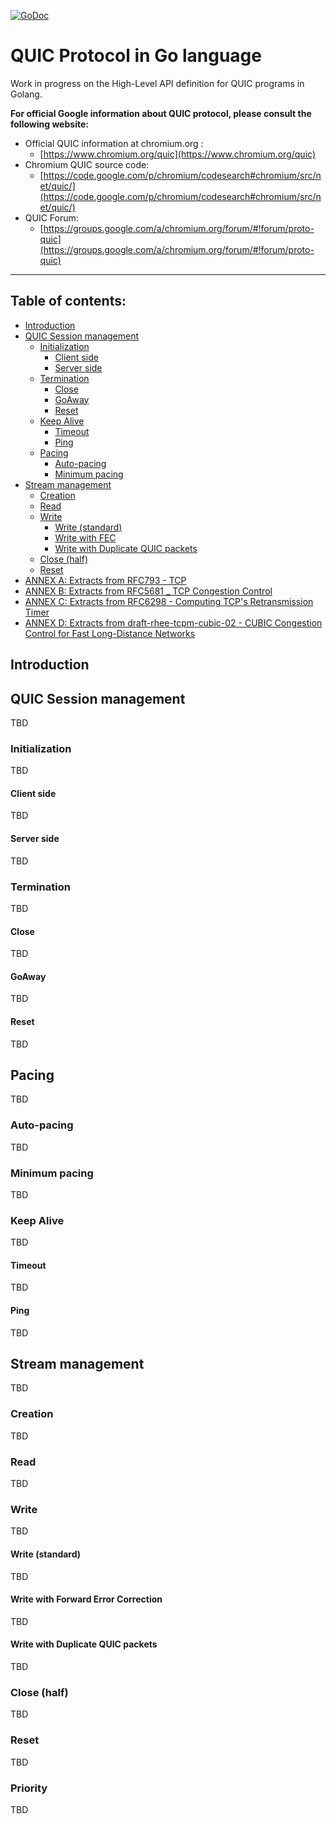 [![GoDoc](https://godoc.org/github.com/romain-jacotin/quic?status.svg)](https://godoc.org/github.com/romain-jacotin/quic)

# QUIC Protocol in Go language

Work in progress on the High-Level API definition for QUIC programs in Golang.

**For official Google information about QUIC protocol, please consult the following website:**

* Official QUIC information at chromium.org :
    * [https://www.chromium.org/quic](https://www.chromium.org/quic)
* Chromium QUIC source code:
    * [https://code.google.com/p/chromium/codesearch#chromium/src/net/quic/](https://code.google.com/p/chromium/codesearch#chromium/src/net/quic/)
* QUIC Forum:
    * [https://groups.google.com/a/chromium.org/forum/#!forum/proto-quic](https://groups.google.com/a/chromium.org/forum/#!forum/proto-quic)

----------------------

## Table of contents:

* [Introduction](#introduction)
* [QUIC Session management](#quicsessionmngt)
    * [Initialization](#sessioninitialization)
        * [Client side](#clientside)
        * [Server side](#serverside)
    * [Termination](#sessiontermination)
        * [Close](#sessionclose)
        * [GoAway](#sessiongoaway)
        * [Reset](#sessionreset)
    * [Keep Alive](#sessionkeepalive)
        * [Timeout](#sessiontimeout)
        * [Ping](#sessionping)
    * [Pacing](#pacing)
        * [Auto-pacing](#autopacing)
        * [Minimum pacing](#minimumpacing)
* [Stream management](#streammngt)
    * [Creation](#streamcreation)
    * [Read](#streamread)
    * [Write](#streamwrite)
        * [Write (standard)](#standardwrite)
        * [Write with FEC](#fecwrite)
        * [Write with Duplicate QUIC packets](*duplicatewrite)
    * [Close (half)](#streamclose)
    * [Reset](#streamreset)
* [ANNEX A: Extracts from RFC793 - TCP](./doc/TCP.md)
* [ANNEX B: Extracts from RFC5681 _ TCP Congestion Control](./doc/TCPCongestionControl.md)
* [ANNEX C: Extracts from RFC6298 - Computing TCP's Retransmission Timer](./doc/TCPRetransmissionTimer.md)
* [ANNEX D: Extracts from draft-rhee-tcpm-cubic-02 - CUBIC Congestion Control for Fast Long-Distance Networks](./doc/CUBIC.md)

## <A name="introduction"></A> Introduction

## <A name="quicsessionmngt"></A> QUIC Session management

TBD

### <A name="sessioninitialization"></A> Initialization

TBD

#### <A name="clientside"></A> Client side

TBD

#### <A name="serverside"></A> Server side

TBD

### <A name="sessiontermination"></A> Termination

TBD

#### <A name="sessionclose"></A> Close

TBD

#### <A name="sessiongoaway"></A> GoAway

TBD

#### <A name="sessionreset"></A> Reset

TBD

## <A name="pacing"></A>Pacing

TBD

### <A name="autopacing"></A> Auto-pacing

TBD

### <A name="minimumpacing"></A> Minimum pacing

TBD

### <A name="sessionkeepalive"></A> Keep Alive

TBD

#### <A name="sessiontimeout"></A> Timeout

TBD

#### <A name="sessionping"></A> Ping

TBD

## <A name="streammngt"></A> Stream management

TBD

### <A name="streamcreation"></A> Creation

TBD

### <A name="streamread"></A> Read

TBD

### <A name="streamwrite"></A> Write

TBD

#### <A name="classicwrite"></A> Write (standard)

TBD

#### <A name="fecwrite"></A> Write with Forward Error Correction

TBD

#### <A name="duplicatewrite"></A> Write with Duplicate QUIC packets

TBD

### <A name="streamclose"></A> Close (half)

TBD

### <A name="streamreset"></A> Reset

TBD

### <A name="streampriority"></A> Priority

TBD

